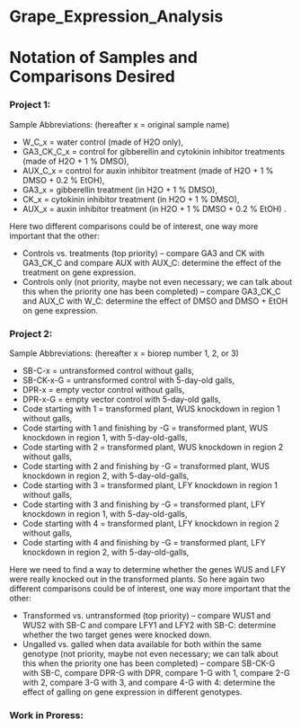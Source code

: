 # Grape_Expression_Analysis

# Notation of Samples and Comparisons Desired
### Project 1:
Sample Abbreviations:
(hereafter x = original sample name)

* W_C_x = water control (made of H2O only), 
* GA3_CK_C_x = control for gibberellin and cytokinin inhibitor treatments (made of H2O + 1 % DMSO), 
* AUX_C_x = control for auxin inhibitor treatment (made of H2O + 1 % DMSO + 0.2 % EtOH),  
* GA3_x = gibberellin treatment (in H2O + 1 % DMSO),
* CK_x = cytokinin inhibitor treatment (in H2O + 1 % DMSO),
* AUX_x = auxin inhibitor treatment (in H2O + 1 % DMSO + 0.2 % EtOH) .

Here two different comparisons could be of interest, one way more important that the other:
* Controls vs. treatments (top priority) – compare GA3 and CK with GA3_CK_C and compare AUX with AUX_C: determine the effect of the treatment on gene expression.
* Controls only (not priority, maybe not even necessary; we can talk about this when the priority one has been completed) – compare GA3_CK_C and AUX_C with W_C: determine the effect of DMSO and DMSO + EtOH on gene expression.


### Project 2:
Sample Abbreviations:
(hereafter x = biorep number 1, 2, or 3)
* SB-C-x = untransformed control without galls,
* SB-CK-x-G = untransformed control with 5-day-old galls,
* DPR-x = empty vector control without galls,
* DPR-x-G = empty vector control with 5-day-old galls,
* Code starting with 1 = transformed plant, WUS knockdown in region 1 without galls,
* Code starting with 1 and finishing by -G = transformed plant, WUS knockdown in region 1, with 5-day-old-galls,
* Code starting with 2 = transformed plant, WUS knockdown in region 2 without galls,
* Code starting with 2 and finishing by -G  = transformed plant, WUS knockdown in region 2, with 5-day-old-galls,
* Code starting with 3 = transformed plant, LFY knockdown in region 1 without galls,
* Code starting with 3 and finishing by -G  = transformed plant, LFY knockdown in region 1, with 5-day-old-galls,
* Code starting with 4 = transformed plant, LFY knockdown in region 2 without galls,
* Code starting with 4 and finishing by -G  = transformed plant, LFY knockdown in region 2, with 5-day-old-galls,

Here we need to find a way to determine whether the genes WUS and LFY were really knocked out in the transformed plants. So here again two different comparisons could be of interest, one way more important that the other:
* Transformed vs. untransformed (top priority) – compare WUS1 and WUS2 with SB-C and compare LFY1 and LFY2 with SB-C: determine whether the two target genes were knocked down.
* Ungalled vs. galled when data available for both within the same genotype (not priority, maybe not even necessary; we can talk about this when the priority one has been completed) – compare SB-CK-G with SB-C, compare DPR-G with DPR, compare 1-G with 1, compare 2-G with 2, compare 3-G with 3, and compare 4-G with 4: determine the effect of galling on gene expression in different genotypes.

### Work in Proress:

